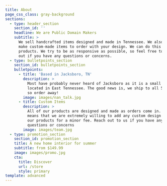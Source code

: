 ```yaml
---
title: About
page_css_class: gray-background
sections:
  - type: header_section
    section_id: ''
    headline: We are Public Domain Makers
    subtitle: >
      We sell handcrafted items designed and made in Tennessee. We also also
      make custom-made items to order with your design. We can do this on any
      products. We try to be as responsive as possible, so feel free to reach
      out if you have any questions or concerns.
  - type: bulletpoints_section
    section_id: bulletpoints_section
    bulletpoints:
      - title: 'Based in Jacksboro, TN'
        description: >
          Most have probably never heard of Jacksboro as it is a small community
          located in East Tennessee. The good news is, we ship to all 50 states,
          so order away!
        image: images/nan_talk.jpg
      - title: Custom Items
        description: >
          All of our products are designed and made as orders come in. This
          means that we are extremely willing to add any custom design to all of
          our products for a minor fee. Reach out to us if you have any
          questions or concerns
        image: images/team.jpg
  - type: promotion_section
    section_id: promotion_section
    title: A new home interior for summer
    subtitle: from $149.99
    image: images/promo.jpg
    cta:
      title: Discover
      url: /store
      style: primary
template: advanced
---
```

